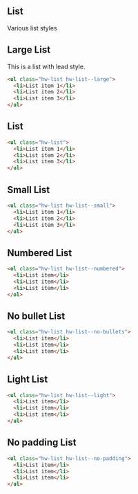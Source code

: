 ## List

Various list styles

## Large List
This is a list with lead style.
```html
<ul class="hw-list hw-list--large">
  <li>List item 1</li>
  <li>List item 2</li>
  <li>List item 3</li>
</ul>
```

## List

```html
<ul class="hw-list">
  <li>List item 1</li>
  <li>List item 2</li>
  <li>List item 3</li>
</ul>
```

## Small List

```html
<ul class="hw-list hw-list--small">
  <li>List item 1</li>
  <li>List item 2</li>
  <li>List item 3</li>
</ul>
```

## Numbered List

```html
<ol class="hw-list hw-list--numbered">
  <li>List item</li>
  <li>List item</li>
  <li>List item</li>
</ol>
```

## No bullet List

```html
<ul class="hw-list hw-list--no-bullets">
  <li>List item</li>
  <li>List item</li>
  <li>List item</li>
</ul>
```

## Light List

```html
<ul class="hw-list hw-list--light">
  <li>List item</li>
  <li>List item</li>
  <li>List item</li>
</ul>
```

## No padding List

```html
<ul class="hw-list hw-list--no-padding">
  <li>List item</li>
  <li>List item</li>
  <li>List item</li>
</ul>
```
